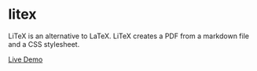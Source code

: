# litex

LiTeX is an alternative to LaTeX. LiTeX creates a PDF from a markdown file and a CSS stylesheet.

[Live Demo](https://linuskmr.github.io/litex/)